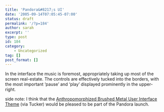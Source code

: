 ```yaml
---
title: 'Pandora&#8217;s UI'
date: '2005-09-14T07:05:45-07:00'
status: draft
permalink: '/?p=184'
author: sarah
excerpt: ''
type: post
id: 184
category:
    - Uncategorized
tag: []
post_format: []
---
```

In the interface the music is foremost, appropriately taking up most of the screen real-estate. The controls are effectively tucked into the borders, with the most important ‘pause’ and ‘play’ displayed prominently in the upper-right.

side note: I think that the [Anthropomorphized Brushed Metal User Interface Theme](http://daringfireball.net/2005/09/anthropomorphized) (via Tucker) would be pleased to be part of the Pandora launch.